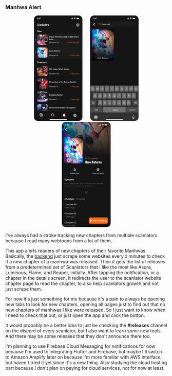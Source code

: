 ### Manhwa Alert

<div align="center">
  <img src="./readme-assets/notifications.png" width="30%" style="margin: 0 10px;"/>
  <img src="./readme-assets/search.png" width="30%" style="margin: 0 10px;"/> 
  <img src="./readme-assets/details.png" width="30%" style="margin: 0 10px;"/>
</div>

I've always had a stroke tracking new chapters from multiple scanlators because I read many webtoons from a lot of them.

This app alerts readers of new chapters of their favorite Manhwas.
Basically, the <a href="https://github.com/e-meyer/manhwa-helper-server">backend</a> just scrape some websites every x minutes to check if a new chapter of a manhwa was released. Then it gets the list of releases from a predetermined set of Scanlators that I like the most like Asura, Luminous, Flame, and Reaper, initially.
After tapping the notification, or a chapter in the details screen, it redirects the user to the scanlator website chapter page to read the chapter, to also help scanlators growth and not just scrape them.

For now it's just something for me because it's a pain to always be opening new tabs to look for new chapters, opening all pages just to find out that no new chapters of manhwas I like were released. So I just want to know when I need to check that out, or just open the app and click the button.

It would probably be a better idea to just be checking the __#releases__ channel on the discord of every scanlator, but I also want to learn some new tools. And there may be some releases that they don't announce there too.

I'm planning to use Firebase Cloud Messaging for notifications for now because I'm used to integrating Flutter and Firebase, but maybe I'll switch to Amazon Amplify later on because I'm more familiar with AWS interface, but haven't tried it yet since it's a new thing. Also studying the cloud hosting part because I don't plan on paying for cloud services, not for now at least.